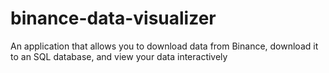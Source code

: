 # binance-data-visualizer
An application that allows you to download data from Binance, download it to an SQL database, and view your data interactively
